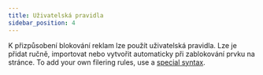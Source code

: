 ```yaml
---
title: Uživatelská pravidla
sidebar_position: 4
---
```


K přizpůsobení blokování reklam lze použít uživatelská pravidla. Lze je přidat ručně, importovat nebo vytvořit automaticky při zablokování prvku na stránce. To add your own filering rules, use a [special syntax](/general/ad-filtering/create-own-filters).
